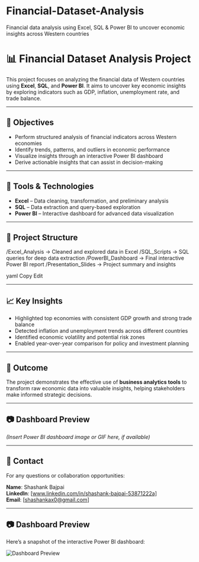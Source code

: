 # Financial-Dataset-Analysis
Financial data analysis using Excel, SQL &amp; Power BI to uncover economic insights across Western countries
# 📊 Financial Dataset Analysis Project

This project focuses on analyzing the financial data of Western countries using **Excel**, **SQL**, and **Power BI**. It aims to uncover key economic insights by exploring indicators such as GDP, inflation, unemployment rate, and trade balance.

---

## 🚀 Objectives

- Perform structured analysis of financial indicators across Western economies
- Identify trends, patterns, and outliers in economic performance
- Visualize insights through an interactive Power BI dashboard
- Derive actionable insights that can assist in decision-making

---

## 🧰 Tools & Technologies

- **Excel** – Data cleaning, transformation, and preliminary analysis  
- **SQL** – Data extraction and query-based exploration  
- **Power BI** – Interactive dashboard for advanced data visualization  

---

## 📂 Project Structure
/Excel_Analysis → Cleaned and explored data in Excel
/SQL_Scripts → SQL queries for deep data extraction
/PowerBI_Dashboard → Final interactive Power BI report
/Presentation_Slides → Project summary and insights

yaml
Copy
Edit

---

## 📈 Key Insights

- Highlighted top economies with consistent GDP growth and strong trade balance
- Detected inflation and unemployment trends across different countries
- Identified economic volatility and potential risk zones
- Enabled year-over-year comparison for policy and investment planning

---

## 📌 Outcome

The project demonstrates the effective use of **business analytics tools** to transform raw economic data into valuable insights, helping stakeholders make informed strategic decisions.

---

## 📷 Dashboard Preview

*(Insert Power BI dashboard image or GIF here, if available)*

---

## 📎 Contact

For any questions or collaboration opportunities:

**Name**: Shashank Bajpai  
**LinkedIn**: [www.linkedin.com/in/shashank-bajpai-53871222a]  
**Email**: [shashankax0@gmail.com]

---
## 📷 Dashboard Preview

Here’s a snapshot of the interactive Power BI dashboard:

![Dashboard Preview](dashboard_preview.png)

